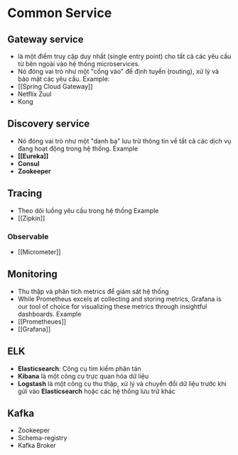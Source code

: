 # Common Service
## Gateway service
- là một điểm truy cập duy nhất (single entry point) cho tất cả các yêu cầu từ bên ngoài vào hệ thống microservices.
- Nó đóng vai trò như một "cổng vào" để định tuyến (routing), xử lý và bảo mật các yêu cầu.
Example:
- [[Spring Cloud Gateway]]
- Netflix Zuul
- Kong

## Discovery service
- Nó đóng vai trò như một "danh bạ" lưu trữ thông tin về tất cả các dịch vụ đang hoạt động trong hệ thống.
Example 
- **[[Eureka]]**
- **Consul**
- **Zookeeper**

## Tracing
- Theo dõi luồng yêu cầu trong hệ thống
Example
- [[Zipkin]]
### Observable
- [[Micrometer]]
## Monitoring
- Thu thập và phân tích metrics để giám sát hệ thống
- While Prometheus excels at collecting and storing metrics, Grafana is our tool of choice for visualizing these metrics through insightful dashboards.
Example
- [[Prometheues]]
- [[Grafana]]

## ELK
- **Elasticsearch**:  Công cụ tìm kiếm phân tán
- **Kibana** là một công cụ trực quan hóa dữ liệu
- **Logstash** là một công cụ thu thập, xử lý và chuyển đổi dữ liệu trước khi gửi vào **Elasticsearch** hoặc các hệ thống lưu trữ khác

## Kafka
- Zookeeper 
- Schema-registry 
- Kafka Broker